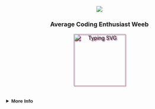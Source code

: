 <div align="center">
  <img
    src="https://cdn.discordapp.com/attachments/1044425725291286579/1097400975339311144/image_3.png" />
  <p align="center" style="font-family: 'Product Sans', sans-serif;"><h3><b>Average Coding Enthusiast Weeb</b></h3></p>
  <img height="140px" 
    src="https://readme-typing-svg.demolab.com?font=Fira+Code&pause=1000&color=A020F0&center=true&vCenter=true&width=435&lines=Minor+(bug)+?+Smash+(the bug)."
    alt="Typing SVG" style="filter: drop-shadow(2px 2px 1px #7b1a58);" />
  <br>
</div>

<br>
<br>

<details>
  <br>
  <summary style="font-family: 'Product Sans', sans-serif; font-size: small;"><b>More Info</b></summary>
  <div align="center">
    <table>
      <tr>
        <img height="140px" style="padding: 5px;"
          src="https://github-readme-stats-sigma-five.vercel.app/api?username=NameLessAth&show_icons=true&theme=midnight-purple&include_all_commits=true&count_private=true" />
      </tr>
      <tr>
        <img height="140px" style="padding: 5px;"
          src="https://github-readme-stats-sigma-five.vercel.app/api/top-langs/?username=NameLessAth&theme=midnight-purple&hide_border=false&include_all_commits=true&count_private=true&layout=compact" />
      </tr>
    </table>
  </div>
</details>
